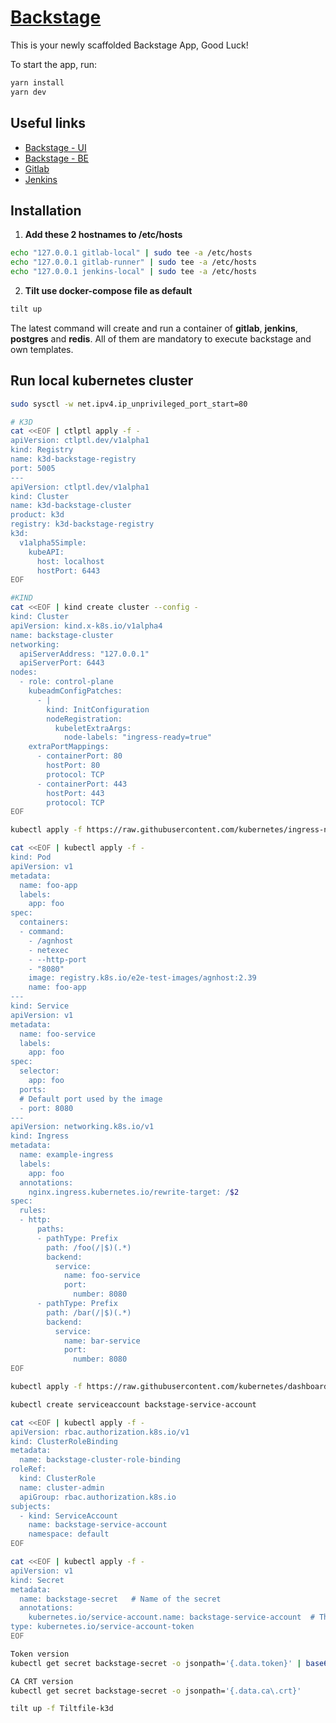 # [Backstage](https://backstage.io)

This is your newly scaffolded Backstage App, Good Luck!

To start the app, run:

```sh
yarn install
yarn dev
```

## Useful links

- [Backstage - UI](http://localhost:3000)
- [Backstage - BE](http://localhost:7000)
- [Gitlab](http://gitlab-local)
- [Jenkins](http://jenkins-local)

## Installation

1. **Add these 2 hostnames to /etc/hosts**

```sh
echo "127.0.0.1 gitlab-local" | sudo tee -a /etc/hosts
echo "127.0.0.1 gitlab-runner" | sudo tee -a /etc/hosts
echo "127.0.0.1 jenkins-local" | sudo tee -a /etc/hosts
```

2. **Tilt use docker-compose file as default**

```sh
tilt up
```

The latest command will create and run a container of **gitlab**, **jenkins**, **postgres** and **redis**. All of them are mandatory to execute backstage and own templates.

## Run local kubernetes cluster

```sh
sudo sysctl -w net.ipv4.ip_unprivileged_port_start=80

# K3D
cat <<EOF | ctlptl apply -f -
apiVersion: ctlptl.dev/v1alpha1
kind: Registry
name: k3d-backstage-registry
port: 5005
---
apiVersion: ctlptl.dev/v1alpha1
kind: Cluster
name: k3d-backstage-cluster
product: k3d
registry: k3d-backstage-registry
k3d:
  v1alpha5Simple:
    kubeAPI:
      host: localhost
      hostPort: 6443
EOF

#KIND
cat <<EOF | kind create cluster --config -
kind: Cluster
apiVersion: kind.x-k8s.io/v1alpha4
name: backstage-cluster
networking:
  apiServerAddress: "127.0.0.1"
  apiServerPort: 6443
nodes:
  - role: control-plane
    kubeadmConfigPatches:
      - |
        kind: InitConfiguration
        nodeRegistration:
          kubeletExtraArgs:
            node-labels: "ingress-ready=true"
    extraPortMappings:
      - containerPort: 80
        hostPort: 80
        protocol: TCP
      - containerPort: 443
        hostPort: 443
        protocol: TCP
EOF

kubectl apply -f https://raw.githubusercontent.com/kubernetes/ingress-nginx/main/deploy/static/provider/kind/deploy.yaml

cat <<EOF | kubectl apply -f -
kind: Pod
apiVersion: v1
metadata:
  name: foo-app
  labels:
    app: foo
spec:
  containers:
  - command:
    - /agnhost
    - netexec
    - --http-port
    - "8080"
    image: registry.k8s.io/e2e-test-images/agnhost:2.39
    name: foo-app
---
kind: Service
apiVersion: v1
metadata:
  name: foo-service
  labels:
    app: foo
spec:
  selector:
    app: foo
  ports:
  # Default port used by the image
  - port: 8080
---
apiVersion: networking.k8s.io/v1
kind: Ingress
metadata:
  name: example-ingress
  labels:
    app: foo
  annotations:
    nginx.ingress.kubernetes.io/rewrite-target: /$2
spec:
  rules:
  - http:
      paths:
      - pathType: Prefix
        path: /foo(/|$)(.*)
        backend:
          service:
            name: foo-service
            port:
              number: 8080
      - pathType: Prefix
        path: /bar(/|$)(.*)
        backend:
          service:
            name: bar-service
            port:
              number: 8080
EOF

kubectl apply -f https://raw.githubusercontent.com/kubernetes/dashboard/v2.7.0/aio/deploy/recommended.yaml

kubectl create serviceaccount backstage-service-account

cat <<EOF | kubectl apply -f -
apiVersion: rbac.authorization.k8s.io/v1
kind: ClusterRoleBinding
metadata:
  name: backstage-cluster-role-binding
roleRef:
  kind: ClusterRole
  name: cluster-admin
  apiGroup: rbac.authorization.k8s.io
subjects:
  - kind: ServiceAccount
    name: backstage-service-account
    namespace: default
EOF

cat <<EOF | kubectl apply -f -
apiVersion: v1
kind: Secret
metadata:
  name: backstage-secret   # Name of the secret
  annotations:
    kubernetes.io/service-account.name: backstage-service-account  # The service account to bind to
type: kubernetes.io/service-account-token
EOF

Token version
kubectl get secret backstage-secret -o jsonpath='{.data.token}' | base64 --decode

CA CRT version
kubectl get secret backstage-secret -o jsonpath='{.data.ca\.crt}'

tilt up -f Tiltfile-k3d

```
